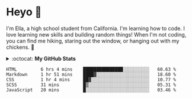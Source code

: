 # Heyo :wave:

I'm Ella, a high school student from California. I'm learning how to code. I love learning new skills and building random things! When I'm not coding, you can find me hiking, staring out the window, or hanging out with my chickens. :chicken:

<details closed>
<summary> :octocat: <b>My GitHub Stats</b> </summary>
<br>
<p align = "center">
 <img align="left" src="https://github-readme-stats.vercel.app/api?username=eilla1&count_private=true" /> 
 </p>

 [![Top Langs](https://github-readme-stats.vercel.app/api/top-langs/?username=eilla1&layout=compact)](https://github.com/anuraghazra/github-readme-stats)

(excluding private repositories)

</details>

<!--START_SECTION:waka-->
```text
HTML         6 hrs 4 mins    ███████████████░░░░░░░░░░   60.63 % 
Markdown     1 hr 51 mins    ████▓░░░░░░░░░░░░░░░░░░░░   18.60 % 
CSS          1 hr 4 mins     ██▓░░░░░░░░░░░░░░░░░░░░░░   10.77 % 
SCSS         31 mins         █▒░░░░░░░░░░░░░░░░░░░░░░░   05.31 % 
JavaScript   20 mins         █░░░░░░░░░░░░░░░░░░░░░░░░   03.46 % 
```
<!--END_SECTION:waka-->

